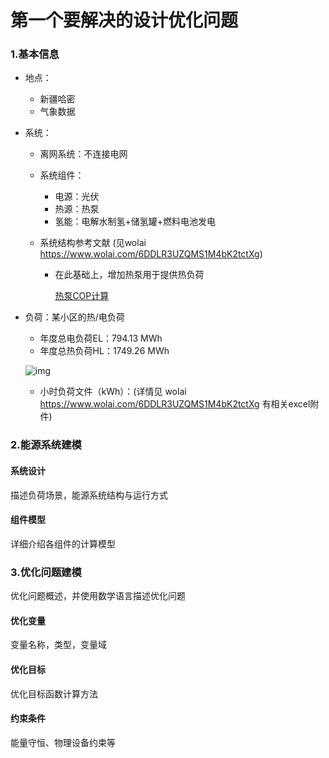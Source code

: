 # 第一个要解决的设计优化问题

### 1.基本信息

- 地点：

  - 新疆哈密
  - 气象数据

- 系统：

  - 离网系统：不连接电网

  - 系统组件：

    - 电源：光伏
    - 热源：热泵
    - 氢能：电解水制氢+储氢罐+燃料电池发电

  - 系统结构参考文献  (见wolai  https://www.wolai.com/6DDLR3UZQMS1M4bK2tctXg)

    - 在此基础上，增加热泵用于提供热负荷

      [热泵COP计算](https://www.wolai.com/efiXSi9XbcmhtkPWavNq4r)

- 负荷：某小区的热/电负荷

  - 年度总电负荷EL：794.13 MWh
  - 年度总热负荷HL：1749.26 MWh

  ![img](https://secure2.wostatic.cn/static/93GmXBuqZDGaaw1byPMwj5/image.png?auth_key=1693728435-pEdrMPVmo9ECviGurcd3M7-0-d51a0e551a40b0086aabdeb8925c4746)

  - 小时负荷文件（kWh）：(详情见 wolai https://www.wolai.com/6DDLR3UZQMS1M4bK2tctXg  有相关excel附件)

    

### 2.能源系统建模

#### 系统设计

描述负荷场景，能源系统结构与运行方式

#### 组件模型

详细介绍各组件的计算模型



### 3.优化问题建模

优化问题概述，并使用数学语言描述优化问题

#### 优化变量

变量名称，类型，变量域

#### 优化目标

优化目标函数计算方法

#### 约束条件

能量守恒、物理设备约束等




